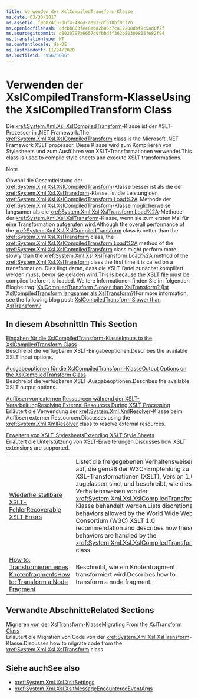 ```yaml
---
title: Verwenden der XslCompiledTransform-Klasse
ms.date: 03/30/2017
ms.assetid: f9b074f6-d6f4-49dd-a093-df510bf0cf7b
ms.openlocfilehash: cdcbb803fee8eba2b05c7ca12208dbf9c5ad0f7f
ms.sourcegitcommit: d8020797a6657d0fbbdff362b80300815f682f94
ms.translationtype: HT
ms.contentlocale: de-DE
ms.lasthandoff: 11/24/2020
ms.locfileid: "95675606"
---
```

# <a name="using-the-xslcompiledtransform-class"></a><span data-ttu-id="80af0-102">Verwenden der XslCompiledTransform-Klasse</span><span class="sxs-lookup"><span data-stu-id="80af0-102">Using the XslCompiledTransform Class</span></span>

<span data-ttu-id="80af0-103">Die <xref:System.Xml.Xsl.XslCompiledTransform>-Klasse ist der XSLT-Prozessor in .NET Framework.</span><span class="sxs-lookup"><span data-stu-id="80af0-103">The <xref:System.Xml.Xsl.XslCompiledTransform> class is the Microsoft .NET Framework XSLT processor.</span></span> <span data-ttu-id="80af0-104">Diese Klasse wird zum Kompilieren von Stylesheets und zum Ausführen von XSLT-Transformationen verwendet.</span><span class="sxs-lookup"><span data-stu-id="80af0-104">This class is used to compile style sheets and execute XSLT transformations.</span></span>  
  
> [!NOTE]
> <span data-ttu-id="80af0-105">Obwohl die Gesamtleistung der <xref:System.Xml.Xsl.XslCompiledTransform>-Klasse besser ist als die der <xref:System.Xml.Xsl.XslTransform>-Klasse, ist die Leistung der <xref:System.Xml.Xsl.XslCompiledTransform.Load%2A>-Methode der <xref:System.Xml.Xsl.XslCompiledTransform>-Klasse möglicherweise langsamer als die <xref:System.Xml.Xsl.XslTransform.Load%2A>-Methode der <xref:System.Xml.Xsl.XslTransform>-Klasse, wenn sie zum ersten Mal für eine Transformation aufgerufen wird.</span><span class="sxs-lookup"><span data-stu-id="80af0-105">Although the overall performance of the <xref:System.Xml.Xsl.XslCompiledTransform> class is better than the <xref:System.Xml.Xsl.XslTransform> class, the <xref:System.Xml.Xsl.XslCompiledTransform.Load%2A> method of the <xref:System.Xml.Xsl.XslCompiledTransform> class might perform more slowly than the <xref:System.Xml.Xsl.XslTransform.Load%2A> method of the <xref:System.Xml.Xsl.XslTransform> class the first time it is called on a transformation.</span></span> <span data-ttu-id="80af0-106">Dies liegt daran, dass die XSLT-Datei zunächst kompiliert werden muss, bevor sie geladen wird.</span><span class="sxs-lookup"><span data-stu-id="80af0-106">This is because the XSLT file must be compiled before it is loaded.</span></span> <span data-ttu-id="80af0-107">Weitere Informationen finden Sie im folgenden Blogbeitrag: [XslCompiledTransform Slower than XslTransform? (Ist XslCompiledTransform langsamer als XslTransform?)](/archive/blogs/antosha/xslcompiledtransform-slower-than-xsltransform)</span><span class="sxs-lookup"><span data-stu-id="80af0-107">For more information, see the following blog post: [XslCompiledTransform Slower than XslTransform?](/archive/blogs/antosha/xslcompiledtransform-slower-than-xsltransform)</span></span>  
  
## <a name="in-this-section"></a><span data-ttu-id="80af0-108">In diesem Abschnitt</span><span class="sxs-lookup"><span data-stu-id="80af0-108">In This Section</span></span>  

 [<span data-ttu-id="80af0-109">Eingaben für die XslCompiledTransform-Klasse</span><span class="sxs-lookup"><span data-stu-id="80af0-109">Inputs to the XslCompiledTransform Class</span></span>](inputs-to-the-xslcompiledtransform-class.md)  
 <span data-ttu-id="80af0-110">Beschreibt die verfügbaren XSLT-Eingabeoptionen.</span><span class="sxs-lookup"><span data-stu-id="80af0-110">Describes the available XSLT input options.</span></span>  
  
 [<span data-ttu-id="80af0-111">Ausgabeoptionen für die XslCompiledTransform-Klasse</span><span class="sxs-lookup"><span data-stu-id="80af0-111">Output Options on the XslCompiledTransform Class</span></span>](output-options-on-the-xslcompiledtransform-class.md)  
 <span data-ttu-id="80af0-112">Beschreibt die verfügbaren XSLT-Ausgabeoptionen.</span><span class="sxs-lookup"><span data-stu-id="80af0-112">Describes the available XSLT output options.</span></span>  
  
 [<span data-ttu-id="80af0-113">Auflösen von externen Ressourcen während der XSLT-Verarbeitung</span><span class="sxs-lookup"><span data-stu-id="80af0-113">Resolving External Resources During XSLT Processing</span></span>](resolving-external-resources-during-xslt-processing.md)  
 <span data-ttu-id="80af0-114">Erläutert die Verwendung der <xref:System.Xml.XmlResolver>-Klasse beim Auflösen externer Ressourcen.</span><span class="sxs-lookup"><span data-stu-id="80af0-114">Discusses using the <xref:System.Xml.XmlResolver> class to resolve external resources.</span></span>  
  
 [<span data-ttu-id="80af0-115">Erweitern von XSLT-Stylesheets</span><span class="sxs-lookup"><span data-stu-id="80af0-115">Extending XSLT Style Sheets</span></span>](extending-xslt-style-sheets.md)  
 <span data-ttu-id="80af0-116">Erläutert die Unterstützung von XSLT-Erweiterungen.</span><span class="sxs-lookup"><span data-stu-id="80af0-116">Discusses how XSLT extensions are supported.</span></span>  
  
|||  
|-|-|  
|[<span data-ttu-id="80af0-117">Wiederherstellbare XSLT-Fehler</span><span class="sxs-lookup"><span data-stu-id="80af0-117">Recoverable XSLT Errors</span></span>](recoverable-xslt-errors.md)|<span data-ttu-id="80af0-118">Listet die freigegebenen Verhaltensweisen auf, die gemäß der W3C-Empfehlung zu XSL-Transformationen (XSLT), Version 1.0, zugelassen sind, und beschreibt, wie diese Verhaltensweisen von der <xref:System.Xml.Xsl.XslCompiledTransform>-Klasse behandelt werden.</span><span class="sxs-lookup"><span data-stu-id="80af0-118">Lists discretionary behaviors allowed by the World Wide Web Consortium (W3C) XSLT 1.0 recommendation and describes how these behaviors are handled by the <xref:System.Xml.Xsl.XslCompiledTransform> class.</span></span>|  
|[<span data-ttu-id="80af0-119">How to: Transformieren eines Knotenfragments</span><span class="sxs-lookup"><span data-stu-id="80af0-119">How to: Transform a Node Fragment</span></span>](how-to-transform-a-node-fragment.md)|<span data-ttu-id="80af0-120">Beschreibt, wie ein Knotenfragment transformiert wird.</span><span class="sxs-lookup"><span data-stu-id="80af0-120">Describes how to transform a node fragment.</span></span>|  
  
## <a name="related-sections"></a><span data-ttu-id="80af0-121">Verwandte Abschnitte</span><span class="sxs-lookup"><span data-stu-id="80af0-121">Related Sections</span></span>  

 [<span data-ttu-id="80af0-122">Migrieren von der XslTransform-Klasse</span><span class="sxs-lookup"><span data-stu-id="80af0-122">Migrating From the XslTransform Class</span></span>](migrating-from-the-xsltransform-class.md)  
 <span data-ttu-id="80af0-123">Erläutert die Migration von Code von der <xref:System.Xml.Xsl.XslTransform>-Klasse.</span><span class="sxs-lookup"><span data-stu-id="80af0-123">Discusses how to migrate code from the <xref:System.Xml.Xsl.XslTransform> class</span></span>  
  
## <a name="see-also"></a><span data-ttu-id="80af0-124">Siehe auch</span><span class="sxs-lookup"><span data-stu-id="80af0-124">See also</span></span>

- <xref:System.Xml.Xsl.XsltSettings>
- <xref:System.Xml.Xsl.XsltMessageEncounteredEventArgs>
